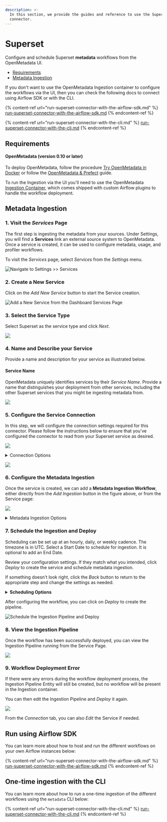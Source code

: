 ```yaml
---
description: >-
  In this section, we provide the guides and reference to use the Superset
  connector.
---
```


# Superset

Configure and schedule Superset **metadata** workflows from the OpenMetadata UI.

* [Requirements](./#requirements)
* [Metadata Ingestion](./#metadata-ingestion)

If you don't want to use the OpenMetadata Ingestion container to configure the workflows via the UI, then you can check the following docs to connect using Airflow SDK or with the CLI.

{% content-ref url="run-superset-connector-with-the-airflow-sdk.md" %}
[run-superset-connector-with-the-airflow-sdk.md](run-superset-connector-with-the-airflow-sdk.md)
{% endcontent-ref %}

{% content-ref url="run-superset-connector-with-the-cli.md" %}
[run-superset-connector-with-the-cli.md](run-superset-connector-with-the-cli.md)
{% endcontent-ref %}

## **Requirements**

#### **OpenMetadata (version 0.10 or later)**

To deploy OpenMetadata, follow the procedure [Try OpenMetadata in Docker](../../../overview/run-openmetadata.md) or follow the [OpenMetadata & Prefect](../../../overview/run-openmetadata-with-prefect.md) guide.

To run the Ingestion via the UI you'll need to use the OpenMetadata [Ingestion Container](https://hub.docker.com/r/openmetadata/ingestion), which comes shipped with custom Airflow plugins to handle the workflow deployment.

## Metadata Ingestion

### 1. Visit the _Services_ Page

The first step is ingesting the metadata from your sources. Under Settings, you will find a **Services** link an external source system to OpenMetadata. Once a service is created, it can be used to configure metadata, usage, and profiler workflows.

To visit the _Services_ page, select _Services_ from the _Settings_ menu.

![Navigate to Settings >> Services](<../../../docs/.gitbook/assets/image (4) (1) (2).png>)

### 2. Create a New Service

Click on the _Add New Service_ button to start the Service creation.

![Add a New Service from the Dashboard Services Page](<../../../.gitbook/assets/image (10).png>)

### 3. Select the Service Type

Select Superset as the service type and click _Next_.

![](<../../../.gitbook/assets/image (74).png>)

### 4. Name and Describe your Service

Provide a name and description for your service as illustrated below.

#### Service Name

OpenMetadata uniquely identifies services by their _Service Name_. Provide a name that distinguishes your deployment from other services, including the other Superset services that you might be ingesting metadata from.

![](<../../../.gitbook/assets/image (43).png>)

### 5. Configure the Service Connection

In this step, we will configure the connection settings required for this connector. Please follow the instructions below to ensure that you've configured the connector to read from your Superset service as desired.

![](<../../../.gitbook/assets/image (136).png>)

<details>

<summary>Connection Options</summary>

**Username**

Enter the username of your Superset user in the _Username_ field. The specified user should be authorized to read all databases you want to include in the metadata ingestion workflow.

**Password**

Enter the password for your Superset user in the _Password_ field.

**Host and Port**

Enter the fully qualified hostname and port number for your Superset deployment in the _Host and Port_ field.

**Database Service Name (optional)**

Enter the Database Service Name for the Lineage creation.

</details>

![](<../../../.gitbook/assets/image (5) (1) (1).png>)

### 6. Configure the Metadata Ingestion

Once the service is created, we can add a **Metadata Ingestion Workflow**, either directly from the _Add Ingestion_ button in the figure above, or from the Service page:

![](<../../../.gitbook/assets/image (30) (1).png>)

<details>

<summary>Metadata Ingestion Options</summary>

**Include (Dashboard Filter Pattern)**

Use to dashboard filter patterns to control whether or not to include dashboards as part of metadata ingestion.

Explicitly include dashboards by adding a list of comma-separated regular expressions to the _Include_ field. OpenMetadata will include all dashboards with names matching one or more of the supplied regular expressions. All other dashboards will be excluded.

**Exclude (Dashboard Filter Pattern)**

Explicitly exclude dashboards by adding a list of comma-separated regular expressions to the _Exclude_ field. OpenMetadata will exclude all dashboards with names matching one or more of the supplied regular expressions. All other dashboards will be included.

**Include (Chart Filter Pattern)**

Use to chart filter patterns to control whether or not to include charts as part of metadata ingestion and data profiling.

Explicitly include charts by adding a list of comma-separated regular expressions to the _Include_ field. OpenMetadata will include all charts with names matching one or more of the supplied regular expressions. All other charts will be excluded.

**Exclude (Chart Filter Pattern)**

Explicitly exclude charts by adding a list of comma-separated regular expressions to the _Exclude_ field. OpenMetadata will exclude all charts with names matching one or more of the supplied regular expressions. All other charts will be included.

</details>

### 7. Schedule the Ingestion and Deploy

Scheduling can be set up at an hourly, daily, or weekly cadence. The timezone is in UTC. Select a Start Date to schedule for ingestion. It is optional to add an End Date.

Review your configuration settings. If they match what you intended, click _Deploy_ to create the service and schedule metadata ingestion.

If something doesn't look right, click the _Back_ button to return to the appropriate step and change the settings as needed.

<details>

<summary><strong>Scheduling Options</strong></summary>

**Every**

Use the _Every_ drop down menu to select the interval at which you want to ingest metadata. Your options are as follows:

* _Hour_: Ingest metadata once per hour
* _Day_: Ingest metadata once per day
* _Week_: Ingest metadata once per week

**Minute**

The _Minute_ dropdown is only active when ingesting metadata once per hour. Use the _Minute_ drop down menu to select the minute of the hour at which to begin ingesting metadata.

</details>

After configuring the workflow, you can click on _Deploy_ to create the pipeline.

![Schedule the Ingestion Pipeline and Deploy](<../../../.gitbook/assets/image (13).png>)

### 8. View the Ingestion Pipeline

Once the workflow has been successfully deployed, you can view the Ingestion Pipeline running from the Service Page.

![](<../../../.gitbook/assets/image (36) (1) (1).png>)

### 9. Workflow Deployment Error

If there were any errors during the workflow deployment process, the Ingestion Pipeline Entity will still be created, but no workflow will be present in the Ingestion container.

You can then edit the Ingestion Pipeline and _Deploy_ it again.

![](<../../../.gitbook/assets/image (18) (1).png>)

From the _Connection_ tab, you can also _Edit_ the Service if needed.

## Run using Airflow SDK

You can learn more about how to host and run the different workflows on your own Airflow instances below:

{% content-ref url="run-superset-connector-with-the-airflow-sdk.md" %}
[run-superset-connector-with-the-airflow-sdk.md](run-superset-connector-with-the-airflow-sdk.md)
{% endcontent-ref %}

## One-time ingestion with the CLI

You can learn more about how to run a one-time ingestion of the different workflows using the `metadata` CLI below:

{% content-ref url="run-superset-connector-with-the-cli.md" %}
[run-superset-connector-with-the-cli.md](run-superset-connector-with-the-cli.md)
{% endcontent-ref %}

